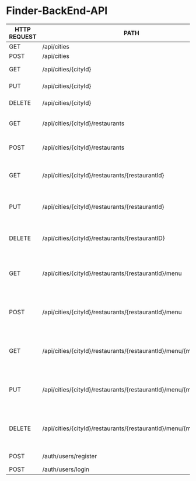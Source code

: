 # Finder-BackEnd-API

| HTTP REQUEST | PATH | FUNCTIONALITY |
 ------------ |------| ------------- |
| GET |/api/cities| Lists all cities |
| POST |/api/cities| Create new city |
| GET |/api/cities/{cityId}| Get a single city by id |
| PUT | /api/cities/{cityId}| Update a single city by id |
| DELETE | /api/cities/{cityId} | Delete a single city by id |
| GET | /api/cities/{cityId}/restaurants | Get all restaurants for single city by id |
| POST | /api/cities/{cityId}/restaurants | Create a new restaurant in the given city |
| GET | /api/cities/{cityId}/restaurants/{restaurantId} | List single restaurant in specified city by id |
| PUT | /api/cities/{cityId}/restaurants/{restaurantId} | Update single restaurant in specified city by id |
| DELETE | /api/cities/{cityId}/restaurants/{restaurantID} | Delete single restaurant in specified city by id |
| GET | /api/cities/{cityId}/restaurants/{restaurantId}/menu | List menu items for single restaurant in specified city by id |
| POST | /api/cities/{cityId}/restaurants/{restaurantId}/menu | Create a new menu item in the given restaurant in specified city by id |
| GET | /api/cities/{cityId}/restaurants/{restaurantId}/menu/{menuItemId} | Get a single menu item in given restaurant in specified city by id |
| PUT | /api/cities/{cityId}/restaurants/{restaurantId}/menu/{menuItemId} | Update a menu item in the given restaurant in specified city by id |
| DELETE | /api/cities/{cityId}/restaurants/{restaurantId}/menu/{menuItemId} | Delete single menu item in given restaurant in specified city by id |
| POST | /auth/users/register | Registers a new user |
| POST | /auth/users/login | Logs a user in |
